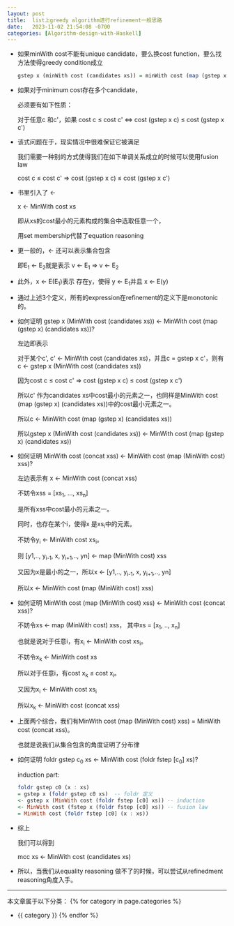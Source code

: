 ```yaml
---
layout: post
title:  list上greedy algorithm进行refinement一般思路
date:   2023-11-02 21:54:08 -0700
categories: [Algorithm-design-with-Haskell]
---
```


- 如果minWith cost不能有unique candidate，要么换cost function，要么找方法使得greedy condition成立

    ```haskell
    gstep x (minWith cost (candidates xs)) = minWith cost (map (gstep x) (candidates xs))
    ```

- 如果对于minimum cost存在多个candidate，

    必须要有如下性质：

    对于任意c 和c'，如果 cost c &le; cost c' &hArr; cost (gstep x c) &le; cost (gstep x c')

- 该式问题在于，现实情况中很难保证它被满足

    我们需要一种别的方式使得我们在如下单调关系成立的时候可以使用fusion law

    cost c &le; cost c' &rArr; cost (gstep x c) &le; cost (gstep x c') 

- 书里引入了 &larr;

    x &larr; MinWith cost xs

    即从xs的cost最小的元素构成的集合中选取任意一个，

    用set membership代替了equation reasoning

- 更一般的，&larr; 还可以表示集合包含

    即E<sub>1</sub> &larr; E<sub>2</sub>就是表示 v &larr; E<sub>1</sub> &rArr; v &larr; E<sub>2</sub>

- 此外，x &larr; E(E<sub>1</sub>)表示 存在y，使得 y &larr; E<sub>1</sub>并且 x &larr; E(y)

- 通过上述3个定义，所有的expression在refinement的定义下是monotonic的。

- 如何证明 gstep x (MinWith cost (candidates xs)) &larr; MinWith cost (map (gstep x) (candidates xs))?

    左边即表示

    对于某个c', c' &larr; MinWith cost (candidates xs)，并且c = gstep x c'，则有 c &larr; gstep x (MinWith cost (candidates xs))

    因为cost c &le; cost c' &rArr; cost (gstep x c) &le; cost (gstep x c') 

    所以c' 作为candidates xs中cost最小的元素之一，也同样是MinWith cost (map (gstep x) (candidates xs))中的cost最小元素之一。

    所以c &larr; MinWith cost (map (gstep x) (candidates xs))

    所以gstep x (MinWith cost (candidates xs)) &larr; MinWith cost (map (gstep x) (candidates xs))

- 如何证明 MinWith cost (concat xss) &larr; MinWith cost (map (MinWith cost) xss)?

    左边表示有 x &larr; MinWith cost (concat xss)

    不妨令xss = [xs<sub>1</sub>, ..., xs<sub>n</sub>]

    是所有xss中cost最小的元素之一。

    同时，也存在某个i，使得x 是xs<sub>i</sub>中的元素。

    不妨令y<sub>i</sub> &larr; MinWith cost xs<sub>i</sub>。

    则 [y1,.., y<sub>i-1</sub>, x, y<sub>i+1</sub>,.., yn] &larr; map (MinWith cost) xss 

    又因为x是最小的之一，所以x &larr; [y1,.., y<sub>i-1</sub>, x, y<sub>i+1</sub>,.., yn]

    所以x &larr; MinWith cost (map (MinWith cost) xss)

- 如何证明 MinWith cost (map (MinWith cost) xss) &larr; MinWith cost (concat xss)?

    不妨令xs &larr; map (MinWith cost) xss， 其中xs = [x<sub>1</sub>, .., x<sub>n</sub>]

    也就是说对于任意i，有x<sub>i</sub> &larr; MinWith cost xs<sub>i</sub>。

    不妨令x<sub>k</sub> &larr; MinWith cost xs

    所以对于任意i，有cost x<sub>k</sub> &le; cost x<sub>i</sub>。

    又因为x<sub>i</sub> &larr; MinWith cost xs<sub>i</sub>

    所以x<sub>k</sub> &larr; MinWith cost (concat xss)

- 上面两个综合，我们有MinWith cost (map (MinWith cost) xss) = MinWith cost (concat xss)。

    也就是说我们从集合包含的角度证明了分布律

- 如何证明 foldr gstep c<sub>0</sub> xs &larr; MinWith cost (foldr fstep [c<sub>0</sub>] xs)?

    induction part:
    ```haskell
    foldr gstep c0 (x : xs)
    = gstep x (foldr gstep c0 xs)  -- foldr 定义
    <- gstep x (MinWith cost (foldr fstep [c0] xs)) -- induction
    <- MinWith cost (fstep x (foldr fstep [c0] xs)) -- fusion law
    = MinWith cost (foldr fstep [c0] (x : xs))
    ```

- 综上

    我们可以得到

    mcc xs &larr; MinWith cost (candidates xs)

- 所以，当我们从equality reasoning 做不了的时候，可以尝试从refinedment reasoning角度入手。


---
本文章属于以下分类：
{% for category in page.categories %}
- {{ category }}
{% endfor %}

    
